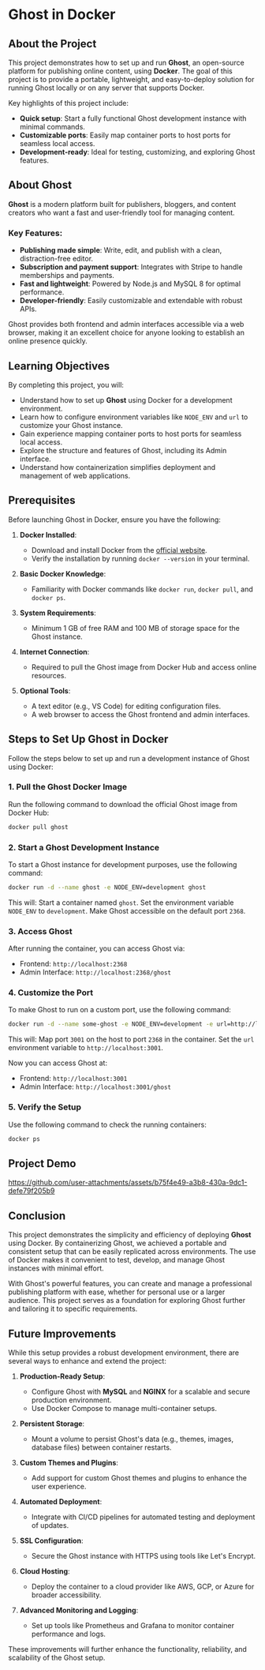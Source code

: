 # Ghost in Docker

## About the Project  
This project demonstrates how to set up and run **Ghost**, an open-source platform for publishing online content, using **Docker**. The goal of this project is to provide a portable, lightweight, and easy-to-deploy solution for running Ghost locally or on any server that supports Docker.  

Key highlights of this project include:  
- **Quick setup**: Start a fully functional Ghost development instance with minimal commands.  
- **Customizable ports**: Easily map container ports to host ports for seamless local access.  
- **Development-ready**: Ideal for testing, customizing, and exploring Ghost features.  

## About Ghost  
**Ghost** is a modern platform built for publishers, bloggers, and content creators who want a fast and user-friendly tool for managing content.  
### Key Features:  
- **Publishing made simple**: Write, edit, and publish with a clean, distraction-free editor.  
- **Subscription and payment support**: Integrates with Stripe to handle memberships and payments.  
- **Fast and lightweight**: Powered by Node.js and MySQL 8 for optimal performance.  
- **Developer-friendly**: Easily customizable and extendable with robust APIs.  

Ghost provides both frontend and admin interfaces accessible via a web browser, making it an excellent choice for anyone looking to establish an online presence quickly.  


## Learning Objectives  
By completing this project, you will:  
- Understand how to set up **Ghost** using Docker for a development environment.  
- Learn how to configure environment variables like `NODE_ENV` and `url` to customize your Ghost instance.  
- Gain experience mapping container ports to host ports for seamless local access.  
- Explore the structure and features of Ghost, including its Admin interface.  
- Understand how containerization simplifies deployment and management of web applications.  

## Prerequisites  
Before launching Ghost in Docker, ensure you have the following:  
1. **Docker Installed**:  
   - Download and install Docker from the [official website](https://www.docker.com/).  
   - Verify the installation by running `docker --version` in your terminal.  

2. **Basic Docker Knowledge**:  
   - Familiarity with Docker commands like `docker run`, `docker pull`, and `docker ps`.  

3. **System Requirements**:  
   - Minimum 1 GB of free RAM and 100 MB of storage space for the Ghost instance.  

4. **Internet Connection**:  
   - Required to pull the Ghost image from Docker Hub and access online resources.  

5. **Optional Tools**:  
   - A text editor (e.g., VS Code) for editing configuration files.  
   - A web browser to access the Ghost frontend and admin interfaces.  


## Steps to Set Up Ghost in Docker  

Follow the steps below to set up and run a development instance of Ghost using Docker:  

### 1. Pull the Ghost Docker Image  
Run the following command to download the official Ghost image from Docker Hub:  
```bash  
docker pull ghost  
```

### 2. Start a Ghost Development Instance
To start a Ghost instance for development purposes, use the following command:
```bash  
docker run -d --name ghost -e NODE_ENV=development ghost  
```
This will:
Start a container named `ghost`.
Set the environment variable `NODE_ENV` to `development`.
Make Ghost accessible on the default port `2368`.

### 3. Access Ghost
After running the container, you can access Ghost via:
- Frontend: `http://localhost:2368`
- Admin Interface: `http://localhost:2368/ghost`

### 4. Customize the Port 
To make Ghost to run on a custom port, use the following command:
```bash  
docker run -d --name some-ghost -e NODE_ENV=development -e url=http://localhost:3001 -p 3001:2368 ghost  
```

This will:
Map port `3001` on the host to port `2368` in the container.
Set the `url` environment variable to `http://localhost:3001`.

Now you can access Ghost at:
- Frontend: `http://localhost:3001`
- Admin Interface: `http://localhost:3001/ghost`

### 5. Verify the Setup
Use the following command to check the running containers:
```bash  
docker ps  
```

## Project Demo  

https://github.com/user-attachments/assets/b75f4e49-a3b8-430a-9dc1-defe79f205b9

## Conclusion
This project demonstrates the simplicity and efficiency of deploying **Ghost** using Docker. By containerizing Ghost, we achieved a portable and consistent setup that can be easily replicated across environments. The use of Docker makes it convenient to test, develop, and manage Ghost instances with minimal effort.  

With Ghost's powerful features, you can create and manage a professional publishing platform with ease, whether for personal use or a larger audience. This project serves as a foundation for exploring Ghost further and tailoring it to specific requirements.  

## Future Improvements  
While this setup provides a robust development environment, there are several ways to enhance and extend the project:  

1. **Production-Ready Setup**:  
   - Configure Ghost with **MySQL** and **NGINX** for a scalable and secure production environment.  
   - Use Docker Compose to manage multi-container setups.  

2. **Persistent Storage**:  
   - Mount a volume to persist Ghost's data (e.g., themes, images, database files) between container restarts.  

3. **Custom Themes and Plugins**:  
   - Add support for custom Ghost themes and plugins to enhance the user experience.  

4. **Automated Deployment**:  
   - Integrate with CI/CD pipelines for automated testing and deployment of updates.  

5. **SSL Configuration**:  
   - Secure the Ghost instance with HTTPS using tools like Let's Encrypt.  

6. **Cloud Hosting**:  
   - Deploy the container to a cloud provider like AWS, GCP, or Azure for broader accessibility.  

7. **Advanced Monitoring and Logging**:  
   - Set up tools like Prometheus and Grafana to monitor container performance and logs.  

These improvements will further enhance the functionality, reliability, and scalability of the Ghost setup.  
